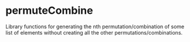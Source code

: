 # permuteCombine
Library functions for generating the nth permutation/combination of some list of elements without creating all the other permutations/combinations.
